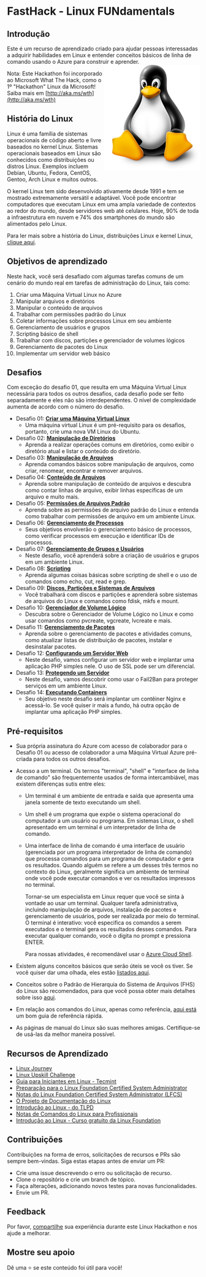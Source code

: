 # FastHack - Linux FUNdamentals

## Introdução

Este é um recurso de aprendizado criado para ajudar pessoas interessadas a adquirir habilidades em Linux e entender conceitos básicos de linha de comando usando o Azure para construir e aprender.
<img align="right" src="./Student/resources/images/linuxpenguin.png" width="250"/>

Nota: Este Hackathon foi incorporado ao Microsoft What The Hack, como o 1º "Hackathon" Linux da Microsoft! Saiba mais em [http://aka.ms/wth](http://aka.ms/wth)

## História do Linux

Linux é uma família de sistemas operacionais de código aberto e livre baseados no kernel Linux. Sistemas operacionais baseados em Linux são conhecidos como distribuições ou distros Linux. Exemplos incluem Debian, Ubuntu, Fedora, CentOS, Gentoo, Arch Linux e muitos outros.

O kernel Linux tem sido desenvolvido ativamente desde 1991 e tem se mostrado extremamente versátil e adaptável. Você pode encontrar computadores que executam Linux em uma ampla variedade de contextos ao redor do mundo, desde servidores web até celulares. Hoje, 90% de toda a infraestrutura em nuvem e 74% dos smartphones do mundo são alimentados pelo Linux.

Para ler mais sobre a história do Linux, distribuições Linux e kernel Linux, [clique aqui](./Student/resources/linux-history.md).


## Objetivos de aprendizado
Neste hack, você será desafiado com algumas tarefas comuns de um cenário do mundo real em tarefas de administração do Linux, tais como:

1. Criar uma Máquina Virtual Linux no Azure
2. Manipular arquivos e diretórios
3. Manipular o conteúdo de arquivos
4. Trabalhar com permissões padrão do Linux
5. Coletar informações sobre processos Linux em seu ambiente
6. Gerenciamento de usuários e grupos
7. Scripting básico de shell
8. Trabalhar com discos, partições e gerenciador de volumes lógicos
9. Gerenciamento de pacotes do Linux
10. Implementar um servidor web básico

## Desafios

Com exceção do desafio 01, que resulta em uma Máquina Virtual Linux necessária para todos os outros desafios, cada desafio pode ser feito separadamente e eles não são interdependentes. O nível de complexidade aumenta de acordo com o número do desafio.

* Desafio 01: **[Criar uma Máquina Virtual Linux](Student/Challenge-01.md)**
  - Uma máquina virtual Linux é um pré-requisito para os desafios, portanto, crie uma nova VM Linux do Ubuntu.
* Desafio 02: **[Manipulação de Diretórios](Student/Challenge-02.md)**
  - Aprenda a realizar operações comuns em diretórios, como exibir o diretório atual e listar o conteúdo do diretório.
* Desafio 03: **[Manipulação de Arquivos](Student/Challenge-03.md)**
  - Aprenda comandos básicos sobre manipulação de arquivos, como criar, renomear, encontrar e remover arquivos.
* Desafio 04: **[Conteúdo de Arquivos](Student/Challenge-04.md)**
  - Aprenda sobre manipulação de conteúdo de arquivos e descubra como contar linhas de arquivo, exibir linhas específicas de um arquivo e muito mais.
* Desafio 05: **[Permissões de Arquivos Padrão](Student/Challenge-05.md)**
  - Aprenda sobre as permissões de arquivo padrão do Linux e entenda como trabalhar com permissões de arquivo em um ambiente Linux.
* Desafio 06: **[Gerenciamento de Processos](Student/Challenge-06.md)**
  - Seus objetivos envolverão o gerenciamento básico de processos, como verificar processos em execução e identificar IDs de processos.
* Desafio 07: **[Gerenciamento de Grupos e Usuários](Student/Challenge-07.md)**
  - Neste desafio, você aprenderá sobre a criação de usuários e grupos em um ambiente Linux.
* Desafio 08: **[Scripting](Student/Challenge-08.md)**
  - Aprenda algumas coisas básicas sobre scripting de shell e o uso de comandos como echo, cut, read e grep.
* Desafio 09: **[Discos, Partições e Sistemas de Arquivos](Student/Challenge-09.md)**
  - Você trabalhará com discos e partições e aprenderá sobre sistemas de arquivos do Linux e comandos como fdisk, mkfs e mount.
* Desafio 10: **[Gerenciador de Volume Lógico](Student/Challenge-10.md)**
  - Descubra sobre o Gerenciador de Volume Lógico no Linux e como usar comandos como pvcreate, vgcreate, lvcreate e mais.
* Desafio 11: **[Gerenciamento de Pacotes](Student/Challenge-11.md)**
  - Aprenda sobre o gerenciamento de pacotes e atividades comuns, como atualizar listas de distribuição de pacotes, instalar e desinstalar pacotes.
* Desafio 12: **[Configurando um Servidor Web](Student/Challenge-12.md)**
  - Neste desafio, vamos configurar um servidor web e implantar uma aplicação PHP simples nele. O uso de SSL pode ser um diferencial.
* Desafio 13: **[Protegendo um Servidor](Student/Challenge-13.md)**
  - Neste desafio, vamos descobrir como usar o Fail2Ban para proteger serviços em um ambiente Linux.
* Desafio 14: **[Executando Containers](Student/Challenge-14.md)**
  - Seu objetivo neste desafio será implantar um contêiner Nginx e acessá-lo. Se você quiser ir mais a fundo, há outra opção de implantar uma aplicação PHP simples.

## Pré-requisitos
- Sua própria assinatura do Azure com acesso de colaborador para o Desafio 01 ou acesso de colaborador a uma Máquina Virtual Azure pré-criada para todos os outros desafios.
- Acesso a um terminal. Os termos "terminal", "shell" e "interface de linha de comando" são frequentemente usados ​​de forma intercambiável, mas existem diferenças sutis entre eles:

	* Um terminal é um ambiente de entrada e saída que apresenta uma janela somente de texto executando um shell.
	* Um shell é um programa que expõe o sistema operacional do computador a um usuário ou programa. Em sistemas Linux, o shell apresentado em um terminal é um interpretador de linha de comando.
	* Uma interface de linha de comando é uma interface de usuário (gerenciada por um programa interpretador de linha de comando) que processa comandos para um programa de computador e gera os resultados.
Quando alguém se refere a um desses três termos no contexto do Linux, geralmente significa um ambiente de terminal onde você pode executar comandos e ver os resultados impressos no terminal.

		Tornar-se um especialista em Linux requer que você se sinta à vontade ao usar um terminal. Qualquer tarefa administrativa, incluindo manipulação de arquivos, instalação de pacotes e gerenciamento de usuários, pode ser realizada por meio do terminal. O terminal é interativo: você especifica os comandos a serem executados e o terminal gera os resultados desses comandos. Para executar qualquer comando, você o digita no prompt e pressiona ENTER.

		Para nossas atividades, é recomendável usar o [Azure Cloud Shell](http://shell.azure.com/).

- Existem alguns conceitos básicos que serão úteis se você os tiver. Se você quiser dar uma olhada, eles estão [listados aqui](./Student/resources/concepts.md).
- Conceitos sobre o Padrão de Hierarquia do Sistema de Arquivos (FHS) do Linux são recomendados, para que você possa obter mais detalhes sobre isso [aqui](./Student/resources/fhs.md).
- Em relação aos comandos do Linux, apenas como referência, [aqui está](./Student/resources/commands.md) um bom guia de referência rápida.
- As páginas de manual do Linux são suas melhores amigas. Certifique-se de usá-las da melhor maneira possível.

## Recursos de Aprendizado

* [Linux Journey](https://linuxjourney.com/)
* [Linux Upskill Challenge](https://linuxupskillchallenge.org/)
* [Guia para Iniciantes em Linux - Tecmint](https://www.tecmint.com/free-online-linux-learning-guide-for-beginners/)
* [Preparação para o Linux Foundation Certified System Administrator](https://github.com/Bes0n/LFCS)
* [Notas do Linux Foundation Certified System Administrator (LFCS)](https://github.com/simonesavi/lfcs)
* [O Projeto de Documentação do Linux](https://tldp.org/)
* [Introdução ao Linux - do TLPD](https://tldp.org/LDP/intro-linux/intro-linux.pdf)
* [Notas de Comandos do Linux para Profissionais](https://goalkicker.com/LinuxBook/LinuxNotesForProfessionals.pdf)
* [Introdução ao Linux - Curso gratuito da Linux Foundation](https://training.linuxfoundation.org/training/introduction-to-linux/)

## Contribuições
Contribuições na forma de erros, solicitações de recursos e PRs são sempre bem-vindas. Siga estas etapas antes de enviar um PR:

* Crie uma issue descrevendo o erro ou solicitação de recurso.
* Clone o repositório e crie um branch de tópico.
* Faça alterações, adicionando novos testes para novas funcionalidades.
* Envie um PR.

## Feedback
Por favor, [compartilhe](https://forms.office.com/r/1W73Y1rrxu) sua experiência durante este Linux Hackathon e nos ajude a melhorar.

## Mostre seu apoio
Dê uma ⭐️ se este conteúdo foi útil para você!

